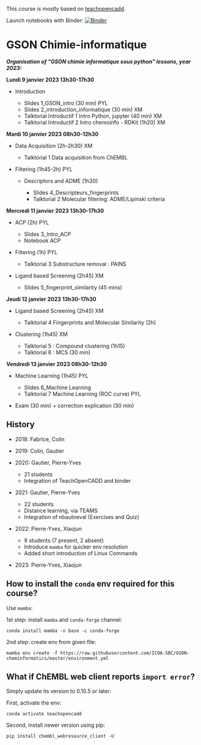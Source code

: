 This course is mostly based on [teachopencadd](https://github.com/volkamerlab/teachopencadd).

Launch notebooks with Binder: [![Binder](https://mybinder.org/badge_logo.svg)](https://mybinder.org/v2/gh/ICOA-SBC/GSON-cheminformatics/HEAD)

GSON Chimie-informatique
========================
___Organisation of "GSON chimie informatique sous python" lessons, year 2023:___

**Lundi 9 janvier 2023 13h30-17h30**

- Introduction

  - Slides 1_GSON_intro (30 min) PYL
  - Slides 2_introduction_informatique (30 min) XM
  - Talktorial Introductif 1 Intro Python, jupyter (40 min) XM
  - Talktorial Introductif 2 Intro chemoinfo - RDKit (1h20) XM

**Mardi 10 janvier 2023 08h30-12h30**

- Data Acquisition (2h-2h30) XM

  - Talktorial 1 Data acquisition from ChEMBL

- Filtering (1h45-2h) PYL

  - Descriptors and ADME (1h30)

    - Slides 4_Descripteurs_fingerprints
    - Talktorial 2 Molecular filtering: ADME/Lipinski criteria

**Mercredi 11 janvier 2023 13h30-17h30**

- ACP (2h) PYL
  - Slides 3_Intro_ACP
  - Notebook ACP

- Filtering (1h) PYL

  - Talktorial 3 Substructure removal : PAINS

- Ligand based Screening (2h45) XM

  - Slides 5_fingerprint_similarity (45 mins)

**Jeudi 12 janvier 2023 13h30-17h30**

- Ligand based Screening (2h45) XM

  - Talktorial 4 Fingerprints and Molecular Similarity (2h)

- Clustering (1h45) XM

  - Talktorial 5 : Compound clustering (1h15)
  - Talktorial 6 : MCS (30 min)

**Vendredi 13 janvier 2023 08h30-12h30**

- Machine Learning (1h45) PYL

  - Slides 6_Machine Learning
  - Talktorial 7 Machine Learning (ROC curve) PYL

- Exam (30 min) + correction explication (30 min)

## History

- 2018: Fabrice, Colin

- 2019: Colin, Gautier

- 2020: Gautier, Pierre-Yves
    - 21 students
    - Integration of TeachOpenCADD and binder

- 2021: Gautier, Pierre-Yves
    - 22 students
    - Distance learning, via TEAMS
    - Integration of nbautoeval (Exercises and Quiz)

- 2022: Pierre-Yves, Xiaojun
    - 9 students (7 present, 2 absent)
    - Introduce ```mamba``` for quicker env resolution
    - Added short introduction of Linux Commands

- 2023: Pierre-Yves, Xiaojun

## How to install the `conda` env required for this course?

Use ```mamba```:

1st step: install ```mamba``` and ```conda-forge``` channel:
```
conda install mamba -n base -c conda-forge
```
2nd step: create env from given file:
```
mamba env create -f https://raw.githubusercontent.com/ICOA-SBC/GSON-cheminformatics/master/environment.yml
```
## What if ChEMBL web client reports `import error`?

Simply update its version to 0.10.5 or later:

First, activate the env:
```
conda activate teachopencadd
```
Second, install newer version using pip:
```
pip install chembl_webresource_client -U
```
